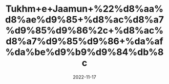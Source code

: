 ---
title: 'Tukhm+e+Jaamun+%22%d8%aa%d8%ae%d9%85+%d8%ac%d8%a7%d9%85%d9%86%2c+%d8%ac%d8%a7%d9%85%d9%86+%da%af%da%be%d9%b9%d9%84%db%8c'
date: '2022-11-17' 
metatag: '' 
inventory: '0' 
draft: false 
# meta description 
shortDescripton: '+Dry+Jambolan+Seeds+%22+It+gives+relief+from+fatigue+and+pain+and+improves+the+immune+system.'
description: 'Seed+%d8%aa%d8%ae%d9%85++%d8%a8%db%8c%d8%ac'
longdescription: ''
tags: ''
brand: ''
subCategory: ''
sellCount: '0'
featured: True
# product Price
price: '30.0'
# Product Short Description
shortDescription: '+Dry+Jambolan+Seeds+%22+It+gives+relief+from+fatigue+and+pain+and+improves+the+immune+system.'
productID: '864C4653-0C27-ED11-9968-005056B3A416'
type: 'products'
category: 'Seed+%d8%aa%d8%ae%d9%85++%d8%a8%db%8c%d8%ac' 
thumnailproduct: 'https://eraconnect.blob.core.windows.net/product-images/aminsaddiquidawakhana/864C4653-0C27-ED11-9968-005056B3A416.webp' 
images:
  - image: 'https://eraconnect.blob.core.windows.net/product-images/aminsaddiquidawakhana/864C4653-0C27-ED11-9968-005056B3A416.webp'  
Variants:
---